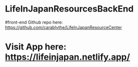 # LifeInJapanResourcesBackEnd

#front-end Github repo here: https://github.com/carablythe/LifeInJapanResourceCenter

# Visit App here: https://lifeinjapan.netlify.app/